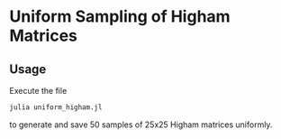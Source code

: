 # Uniform Sampling of Higham Matrices

## Usage

Execute the file

```bash
julia uniform_higham.jl
```

to generate and save 50 samples of 25x25 Higham matrices uniformly.
